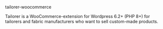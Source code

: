 tailorer-woocommerce

Tailorer is a WooCommerce-extension for Wordpress 6.2+ (PHP 8+) for tailorers and fabric manufacturers who want to sell custom-made products.